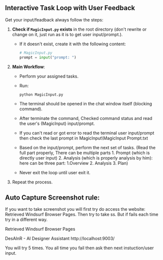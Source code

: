 ## Interactive Task Loop with User Feedback

Get your input/feadback always follow the steps:

1. **Check if `MagicInput.py` exists** in the root directory (don't rewrite or change on it, just run as it is to get user input/prompt.).

   * If it doesn't exist, create it with the following content:

     ```python
     # MagicInput.py
     prompt = input("prompt: ")
     ```

2. **Main Workflow**:

   * Perform your assigned tasks.

   * Run:

     ```bash
     python MagicInput.py
      ```
   * The terminal should be opened in the chat window itself (blocking command).

   * After terminate the command, Checked command status and read the user's (MagicInput) input/prompt. 
   
   * If you can't read or got error to read the terminal user input/prompt then check the last prompt in MagicInput\MagicInput Prompt.txt 

   * Based on the input/prompt, perform the next set of tasks. (Read the full part properly, There can be multiple parts 1. Prompt (which is directly user input) 2. Analysis (which is properly analysis by him): here can be three part: 1.Overview 2. Analysis 3. Plan)

   * Never exit the loop until user exit it.

3. Repeat the process.

## Auto Capture Screenshot rule:

If you want to take screenshot you will first try do access the website: Retrieved Windsurf Browser Pages. Then try to take ss. But if fails each time try in a different way. 


Retrieved Windsurf Browser Pages

DesAInR - AI Designer Assistant
http://localhost:9003/

You will try 5 times. You all time you fail then ask then next instuction/user input. 